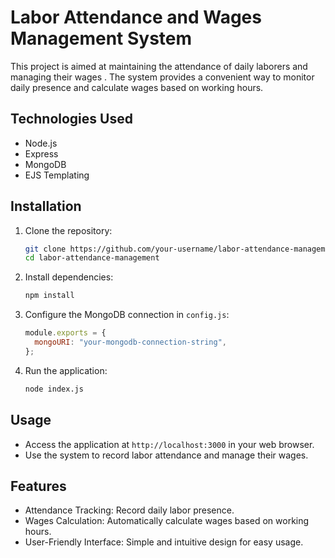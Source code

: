 # Labor Attendance and Wages Management System

This project is aimed at maintaining the attendance of daily laborers and managing their wages . The system provides a convenient way to monitor daily presence and calculate wages based on working hours.

## Technologies Used

- Node.js
- Express
- MongoDB
- EJS Templating

## Installation

1. Clone the repository:

   ```bash
   git clone https://github.com/your-username/labor-attendance-management.git
   cd labor-attendance-management
   ```

2. Install dependencies:

   ```bash
   npm install
   ```

3. Configure the MongoDB connection in `config.js`:

   ```javascript
   module.exports = {
     mongoURI: "your-mongodb-connection-string",
   };
   ```

4. Run the application:

   ```bash
   node index.js
   ```

## Usage

- Access the application at `http://localhost:3000` in your web browser.
- Use the system to record labor attendance and manage their wages.

## Features

- Attendance Tracking: Record daily labor presence.
- Wages Calculation: Automatically calculate wages based on working hours.
- User-Friendly Interface: Simple and intuitive design for easy usage.
